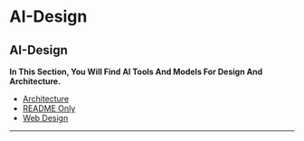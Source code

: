 # AI-Design

## AI-Design

**In This Section, You Will Find AI Tools And Models For Design And Architecture.**

- [Architecture](Architecture.md)
- [README Only](README%20Only.md)
- [Web Design](Web%20Design.md)

---

